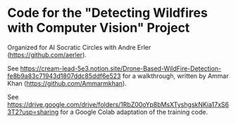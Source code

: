 # Code for the "Detecting Wildfires with Computer Vision" Project

Organized for AI Socratic Circles with Andre Erler (https://github.com/aerler).

See https://cream-lead-5e3.notion.site/Drone-Based-WildFire-Detection-fe8b9a83c71943d1807ddc85ddf6e523 for a walkthrough, written by Ammar Khan (https://github.com/Ammarmkhan).

See https://drive.google.com/drive/folders/1RbZ00oYp8bMsXTyshgskNKia17xS63T2?usp=sharing for a Google Colab adaptation of the training code.
